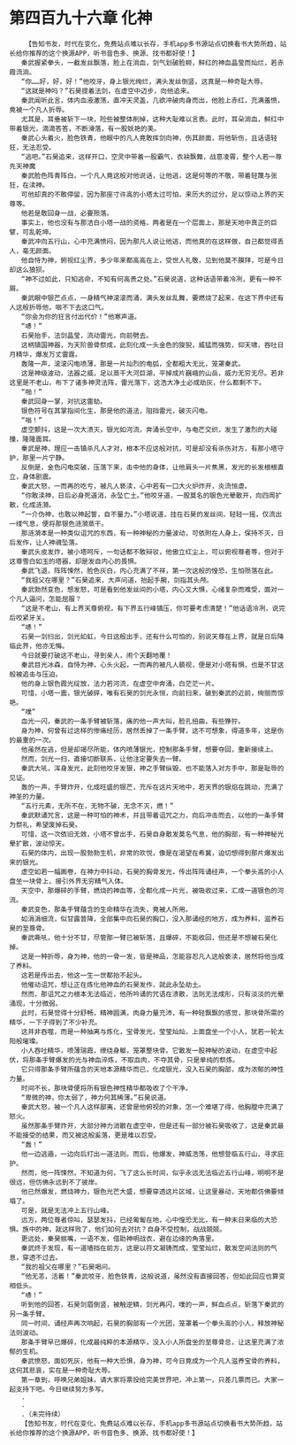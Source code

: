# 第四百九十六章 化神
        【告知书友，时代在变化，免费站点难以长存，手机app多书源站点切换看书大势所趋，站长给你推荐的这个换源APP，听书音色多、换源、找书都好使！】
       秦武握紧拳头，一截发丝飘落，脸上在淌血，剑气划破脸颊，鲜红的神血晶莹而灿烂，若赤霞流淌。
       “你……好，好，好！”他咬牙，身上银光绚烂，满头发丝倒竖，这真是一种奇耻大辱。
       “这就是神吗？”石昊提着法剑，在虚空中迈步，向他追来。
       秦武闻听此言，体内血液激荡，直冲天灵盖，几欲冲破肉身而出，他脸上赤红，充满羞愤，竟被一个凡人折辱。
       尤其是，耳垂被斩下一块，险些被整体削掉，这种大耻难以言表。此时，耳朵淌血，鲜红中带着银光，滴滴答答，不断滑落，有一股妖艳的美。
       秦武心头着火，脸色铁青，他眼中的凡人竟敢挥剑向神，伤其颜面，将他斩伤，且话语轻狂，无法忍受。
       “逃吧。”石昊追来，这样开口，空灵中带着一股霸气，衣袂飘舞，战意凌霄，整个人若一尊先天神魔
       秦武脸色阵青阵白，一个凡人竟这般对他说话，让他逃，这是何等的不敬，带着轻蔑与张狂，在渎神。
       可他却真的不敢停留，因为那座寸许高的小塔太过可怕，来历大的过分，足以惊动上界的天尊等。
       他若是敢回身一战，必要殒落。
       事实上，他也没有与那洁白小塔一战的资格，两者是在一个层面上，那是天地中真正的巨擘，可乱乾坤。
       秦武冲向五行山，心中充满愤闷，因为那凡人说让他逃，而他真的在这样做，自己都觉得丢人，毫无颜面。
       他自恃为神，俯视红尘界，多少年来都高高在上，受世人礼敬，见到他莫不膜拜，可是今日却这么狼狈。
       “神不过如此，只知逃命，不知有何高贵之处。”石昊说道，这种话语带着冷冽，更有一种不屑。
       秦武眼中银芒点点，一身精气神滚滚而涌，满头发丝乱舞，要燃烧了起来，在这下界中还有人这般折辱他，咽不下去这口气。
       “你会为你的狂言付出代价！”他寒声道。
       “哧！”
       石昊抬手，法剑晶莹，流动雷光，向前劈去。
       这柄镇国神器，为天阶兽骨祭成，此刻化成一头金色的狻猊，威猛而强势，仰天啸，吞吐日月精华，爆发万丈雷霆。
       轰隆一声，滚滚闪电喷薄，那是一片灿烈的电弧，全都粗大无比，笼罩秦武。
       这是神级波动，法器之威，足以蒸干大河巨湖，平掉成片巍峨的山岳，威力无穷无尽。若非这里是不老山，布下了诸多神灵法阵，雷光落下，这浩大净土必成劫灰，什么都剩不下。
       “啪！”
       秦武回身一掌，对抗这雷劫。
       银色符号在其掌指间化生，那是他的道法，阻挡雷光，破灭闪电。
       “嗡！”
       虚空颤抖，这是一次大溃灭，银光如河流，奔涌长空中，与电芒交织，发生了激烈的大碰撞，隆隆震耳。
       秦武是神，理应一击镇杀凡人才对，根本不应这般对抗，可是却没有杀伤对方，有那小塔守护，那里一片宁静。
       反倒是，金色闪电突破，压落下来，击中他的身体，让他肩头一片焦黑，发光的长发根根直立，身体剧震。
       秦武大怒，一而再的吃亏，被凡人亵渎，心中若有一口大火炉炸开，炎流恒虐。
       “你敢渎神，日后必身死道消，永坠亡土。”他咬牙道，一股莫名的银色光晕散开，向四周扩散，化成涟漪。
       “一介伪神，也敢以神起誓，自不量力。”小塔说道，挂在石昊的发丝间，轻轻一摇，仅流出一缕气息，便将那银色涟漪蒸干。
       那涟漪本是一种类似诅咒的东西，有一种神秘的力量波动，可依附在人身上，保持不灭，日后发作，让人神魂坠落。
       秦武头皮发炸，被小塔呵斥，一句话都不敢辩驳，他傲立红尘上，可以俯视尊者等，但对于这尊雪白如玉的塔器，却是发自内心的畏惧。
       秦武飞退，阵阵悚然，脸色灰白，内心充满了不祥，第一次这般的惶恐，生怕殒落在此。
       “我祖父在哪里？”石昊追来，大声问道，抬起手腕，剑指其头颅。
       秦武勃然变色，想发怒，可是看到他发丝间的小塔，内心又大惧，心绪复杂而难受，面对一个凡人逼问，怎能屈服？
       “这是不老山，有上界天尊俯视，有下界五行峰镇压，你可要考虑清楚！”他话语冷冽，说完后咬紧牙关。
       “哧！”
       石昊一剑扫出，剑光如虹，今日这般出手，还有什么可怕的，别说天尊在上界，就是日后降临此界，他亦无悔。
       今日就要打破这不老山，寻到亲人，闹个天翻地覆！
       秦武目光冰森，自恃为神，心头火起，一而再的被凡人藐视，便是对小塔有惧，也是不甘这般被追击与压迫。
       他的身上银色霞光绽放，法力若河流，在虚空中奔涌，白茫茫一片。
       可惜，小塔一震，银光破碎，唯有石昊的剑光永恒，向前扫来，破到秦武的近前，绚丽而惊艳。
       “噗”
       血光一闪，秦武的一条手臂被斩落，痛的他一声大叫，脸孔扭曲，有些狰狞。
       身为神，何曾有过这样的惨痛经历，居然丢掉了一条手臂，这不可想象，得道多年，这是伤的最重的一次。
       他虽然在逃，但是却竭尽所能，体内喷薄银光，控制那条手臂，想要夺回，重新接续上。
       然而，剑光一扫，直接切断联系，让他注定要失去一臂。
       秦武大吼，浑身发光，此刻他咬牙发狠，神之手臂纵毁，也不能落入对方手中，那是耻辱的见证。
       轰的一声，手臂炸开，化成旺盛的银芒，充斥在这片天地中，若天界的银焰在跳动，充满了神圣的力量。
       “五行元素，无所不在，无物不破，无念不灭，燃！”
       秦武默诵咒言，这是一种可怕的神术，并且带着诅咒之力，向后冲击而去，以他的一条手臂为祭礼，希望废掉石昊。
       可惜，这一次依旧无效，小塔不曾出手，石昊自身散发莫名气息，他的胸部，有一种神秘光晕扩散，波动惊天。
       石昊的体内，出现一股勃勃生机，非常的欢悦，像是在渴望在希冀，迫切想得到那片爆发出来的银光。
       虚空如若一幅画卷，在神力中抖动，石昊的胸骨发光，传出阵阵诵经声，一个拳头高的小人盘坐一块骨上，接引外界无穷精气入体。
       天空中，那爆碎的手臂，燃烧的神血等，全都化成一片光，被吸收过来，汇成一道银色的河流。
       秦武变色，那条手臂蕴含的生命精华在流失，竟被人所用。
       如涓涓细流，似甘露普降，全部集中向石昊的胸口，没入那诵经的地方，成为养料，滋养石昊的至尊骨。
       秦武嘶吼，他十分不甘，尽管那一臂已被斩落，且爆碎，不能收回，但还是不想被石昊化掉。
       这是一种折辱，身为神，他的一骨一发，皆是神品，怎能容忍凡人这般亵渎，居然将他当成了养料。
       这若是传出去，他这一生一世都抬不起头。
       他催动诅咒，想让正在炼化他神血的石昊发作，就此永坠劫土。
       然而，那诅咒之力根本无法临近，他所吟诵的咒语在溃散，法则无法成形，只有淡淡的光晕涌现，十分微弱。
       此时，石昊觉得十分舒畅，精神圆满，肉身力量充沛，有一种轻飘飘的感觉，那块骨所需的精华，一下子得到了不少补充。
       这并非吞噬，而是一种抽离与炼化，宝骨发光，莹莹灿灿，上面盘坐一个小人，犹若一轮太阳般璀璨。
       小人吞吐精华，喷薄瑞霞，缭绕身躯，笼罩整块骨。它散发一股神秘的波动，在虚空中起伏，将那条手臂爆发的光与神血淬炼，不取血肉，不夺其骨，只是单纯的祭炼。
       它只得那条手臂所蕴含的天地本源精华而已，化成银光，没入石昊的胸部，成为浓郁的神性力量。
       时间不长，那块骨便将所有银色神性精华都吸收了个干净。
       “卑微的神，你太弱了，神力何其稀薄。”石昊说道。
       秦武大怒，被一个凡人这样鄙夷，还曾是他俯视的对象，怎一个难堪了得，他胸膛中充满了怒火。
       虽然那条手臂炸开，大部分神力消散在虚空中，但是还有一部分被石昊吸收了，这是秦武最不能接受的结果，而又被这般奚落，更是难以忍受。
       “轰！”
       他一边逃遁，一边向后打出一道法则。而后，他爆发，神威浩荡，他想登临五行山，寻求庇护。
       然而，他一阵悚然，不知道为何，飞了这么长时间，似乎永远无法临近五行山峰，明明不是很远，但仿佛永远到不了彼岸。
       他已然爆发，燃烧神力，银色光芒大盛，想要穿透这片区域，让这里暴动，天地都仿佛要倾塌了。
       可是，就是无法冲上五行山峰。
       远方，两位尊者惊叫，瑟瑟发抖，已经匍匐在地，心中惶恐无比，有一种末日来临的大恐惧。族中的神，就这样败了，他们如何去对抗？自身不受控制，战战兢兢。
       更远处，秦昊抿嘴，一语不发，借助神明战衣，避在边缘的角落里。
       秦武终于发现，有一道墙挡在前方，这是以符文凝铸而成，莹莹灿烂，散发空间法则的气息，穿透不过去。
       “我的祖父在哪里？”石昊喝问。
       “他无恙，活着！”秦武咬牙，脸色铁青，这般说道，虽然没有直接回答，但如此回应也算变相低头。
       “哧！”
       听到他的回答，石昊剑眉倒竖，被触逆鳞，剑光再闪，噗的一声，鲜血点点，斩落下秦武的另一条手臂。
       同一时间，诵经声再次响起，石昊的胸部有一个光团，笼罩着一个拳头高的小人，释放神秘法则波动。
       那条手臂早已爆碎，化成最纯粹的本源精华，没入小人所盘坐的至尊骨总，让这里充满了浓郁的生机。
       秦武愤怒，面如死灰，他有一种大恐惧，身为神，可今日竟成为一个凡人滋养宝骨的养料，这何其悲哀，实在是一种奇耻大辱。
       第一章到，呼唤兄弟姐妹，请大家将票投给完美世界吧，冲上第一，只差几票而已。大家一起支持下吧。今日继续努力多写。
       .
       .
       .（未完待续）
       【告知书友，时代在变化，免费站点难以长存，手机app多书源站点切换看书大势所趋，站长给你推荐的这个换源APP，听书音色多、换源、找书都好使！】